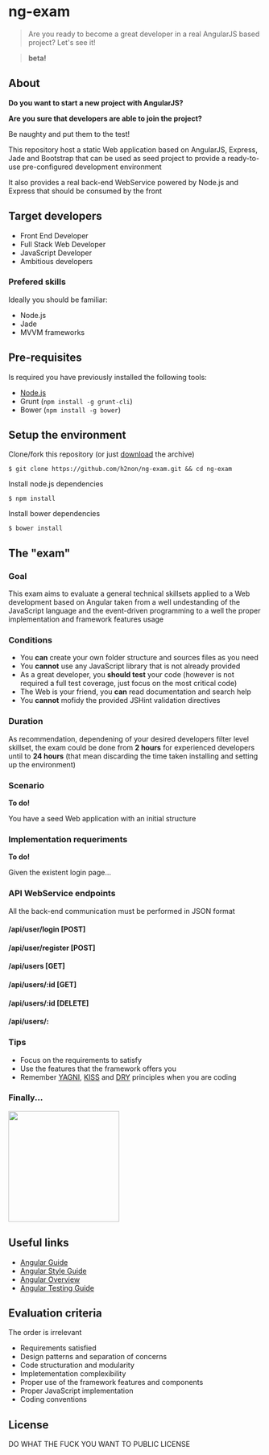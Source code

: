 # ng-exam

> Are you ready to become a great developer in a real AngularJS based project? Let's see it!

> **beta!**

## About

**Do you want to start a new project with AngularJS?**

**Are you sure that developers are able to join the project?**

Be naughty and put them to the test!

This repository host a static Web application based on AngularJS, Express, Jade and Bootstrap
that can be used as seed project to provide a ready-to-use pre-configured development environment

It also provides a real back-end WebService powered by Node.js and Express that should be consumed 
by the front

## Target developers

- Front End Developer 
- Full Stack Web Developer
- JavaScript Developer
- Ambitious developers

### Prefered skills

Ideally you should be familiar:

- Node.js
- Jade
- MVVM frameworks

## Pre-requisites

Is required you have previously installed the following tools:

- [Node.js](http://nodejs.org)
- Grunt (`npm install -g grunt-cli`)
- Bower (`npm install -g bower`)

## Setup the environment

Clone/fork this repository (or just [download](https://github.com/h2non/ng-exam/archive/master.zip) the archive)
```
$ git clone https://github.com/h2non/ng-exam.git && cd ng-exam
```
Install node.js dependencies
```
$ npm install
```
Install bower dependencies
```
$ bower install
```

## The "exam"

### Goal

This exam aims to evaluate a general technical skillsets applied to a Web development
based on Angular taken from a well undestanding of the JavaScript language and the event-driven programming 
to a well the proper implementation and framework features usage

### Conditions

- You **can** create your own folder structure and sources files as you need
- You **cannot** use any JavaScript library that is not already provided
- As a great developer, you **should test** your code (however is not required a full test coverage, just focus on the most critical code)
- The Web is your friend, you **can** read documentation and search help
- You **cannot** mofidy the provided JSHint validation directives

### Duration

As recommendation, dependening of your desired developers filter level skillset, 
the exam could be done from **2 hours** for experienced developers until to **24 hours**
(that mean discarding the time taken installing and setting up the environment)

### Scenario

**To do!**

You have a seed Web application with an initial structure 

### Implementation requeriments

**To do!**

Given the existent login page...

### API WebService endpoints

All the back-end communication must be performed in JSON format

#### /api/user/login [POST]

#### /api/user/register [POST]

#### /api/users [GET]

#### /api/users/:id [GET]

#### /api/users/:id [DELETE]

#### /api/users/:

### Tips

- Focus on the requirements to satisfy
- Use the features that the framework offers you
- Remember [YAGNI][yagni], [KISS][kiss] and [DRY][dry] principles when you are coding

### Finally...

<img src="http://oi58.tinypic.com/2m3r9ly.jpg" width="220" />

## Useful links

- [Angular Guide](http://docs.angularjs.org/guide/concepts)
- [Angular Style Guide](https://github.com/mgechev/angularjs-style-guide)
- [Angular Overview](http://glennstovall.com/blog/2013/06/27/angularjs-an-overview/)
- [Angular Testing Guide](http://docs.angularjs.org/guide/dev_guide.unit-testing)

## Evaluation criteria

The order is irrelevant

- Requirements satisfied
- Design patterns and separation of concerns
- Code structuration and modularity
- Impletementation complexibility
- Proper use of the framework features and components 
- Proper JavaScript implementation 
- Coding conventions

## License

DO WHAT THE FUCK YOU WANT TO PUBLIC LICENSE

[yagni]: http://en.wikipedia.org/wiki/You_aren't_gonna_need_it
[kiss]: http://en.wikipedia.org/wiki/KISS_principle
[dry]: http://en.wikipedia.org/wiki/Don't_repeat_yourself
